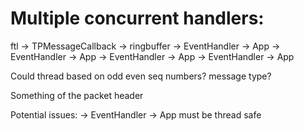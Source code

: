 
# Multiple concurrent handlers:

ftl -> TPMessageCallback    -> ringbuffer   -> EventHandler -> App
                                            -> EventHandler -> App
                                            -> EventHandler -> App
                                            -> EventHandler -> App

Could thread based on odd even seq numbers? message type?

Something of the packet header

Potential issues: -> EventHandler -> App must be thread safe
